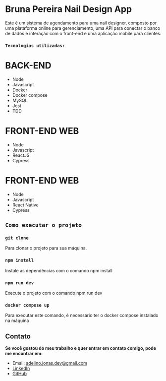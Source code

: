 # Bruna Pereira Nail Design App
Este é um sistema de agendamento para uma nail designer, composto por uma plataforma online para gerenciamento, uma API para conectar o banco de dados e interação com o front-end e uma aplicação mobile para clientes.

### `Tecnologias utilizadas:`

# BACK-END
- Node
- Javascript
- Docker
- Docker compose
- MySQL
- Jest
- TDD

# FRONT-END WEB
- Node
- Javascript
- ReactJS
- Cypress

# FRONT-END WEB
- Node
- Javascript
- React Native
- Cypress
  
## `Como executar o projeto`

### `git clone`
Para clonar o projeto para sua máquina.

### `npm install`
Instale as dependências com o comando npm install

### `npm run dev`
Execute o projeto com o comando npm run dev

### `docker compose up`
Para executar este comando, é necessário ter o docker compose instalado na máquina

## Contato
**Se você gostou do meu trabalho e quer entrar em contato comigo, pode me encontrar em:**

- Email: adelino.jonas.dev@gmail.com
- [LinkedIn](https://www.linkedin.com/in/jonas-adelino-168830179/)
- [GitHub](https://github.com/AdelinoJonas)
